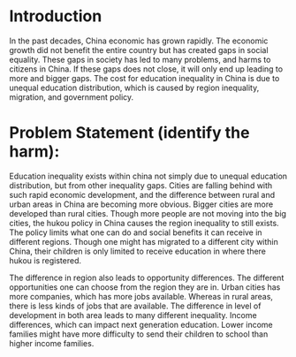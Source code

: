 # Introduction

In the past decades, China economic has grown rapidly. The economic growth did not benefit the entire country but has created gaps in social equality. These gaps in society has led to many problems, and harms to citizens in China. If these gaps does not close, it will only end up leading to more and bigger gaps. The cost for education inequality in China is due to unequal education distribution, which is caused by region inequality, migration, and government policy.  

# Problem Statement (identify the harm):

Education inequality exists within china not simply due to unequal education distribution, but from other inequality gaps. Cities are falling behind with such rapid economic development, and the difference between rural and urban areas in China are becoming more obvious. Bigger cities are more developed than rural cities. Though more people are not moving into the big cities, the hukou policy in China causes the region inequality to still exists. The policy limits what one can do and social benefits it can receive in different regions. Though one might has migrated to a different city within China, their children is only limited to receive education in where there hukou is registered. 

The difference in region also leads to opportunity differences. The different opportunities one can choose from the region they are in. Urban cities has more companies, which has more jobs available. Whereas in rural areas, there is less kinds of jobs that are available. The difference in level of development in both area leads to many different inequality. Income differences, which can impact next generation education. Lower income families might have more difficulty to send their children to school than higher income families. 
